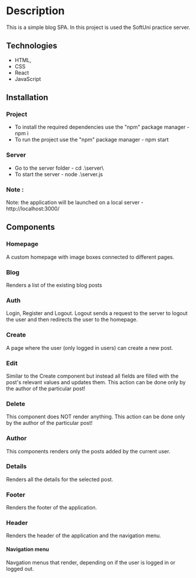 # Description

This is a simple blog SPA.
In this project is used the SoftUni practice server. 

## Technologies

 - HTML,
 - CSS 
 - React
 - JavaScript

 ## Installation

 ### Project

 - To install the required dependencies use the "npm" package manager - npm i
 - To run the project use the "npm" package manager - npm start

 ### Server

 - Go to the server folder - cd .\server\
 - To start the server - node .\server.js

 ### Note :
 Note: the application will be launched on a local server - http://localhost:3000/

## Components

### Homepage

A custom homepage with image boxes connected to different pages.

### Blog

Renders a list of the existing blog posts

### Auth

Login, Register and Logout. 
Logout sends a request to the server to logout the user and then redirects the user to the homepage. 

### Create

A page where the user (only logged in users) can create a new post.

### Edit

Similar to the Create component but instead all fields are filled with the post's relevant values and updates them. This action can be done only by the author of the particular post!

### Delete

This component does NOT render anything. This action can be done only by the author of the particular post!

### Author

This components renders only the posts added by the current user.

### Details 

Renders all the details for the selected post.

### Footer

Renders the footer of the application.

### Header

Renders the header of the application and the navigation menu. 

#### Navigation menu

Navgation menus that render, depending on if the user is logged in or logged out.

